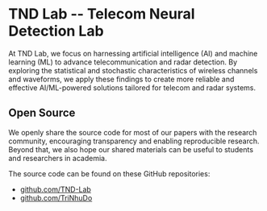 # TND Lab -- Telecom Neural Detection Lab

At TND Lab, we focus on harnessing artificial intelligence (AI) and machine learning (ML) to advance telecommunication and radar detection. By exploring the statistical and stochastic characteristics of wireless channels and waveforms, we apply these findings to create more reliable and effective AI/ML-powered solutions tailored for telecom and radar systems.

## Open Source

We openly share the source code for most of our papers with the research community, encouraging transparency and enabling reproducible research. Beyond that, we also hope our shared materials can be useful to students and researchers in academia.

The source code can be found on these GitHub repositories:
- [github.com/TND-Lab](https://github.com/tnd-lab?tab=repositories)
- [github.com/TriNhuDo](https://github.com/trinhudo?tab=repositories)

